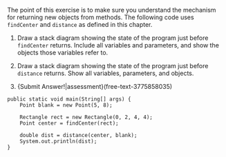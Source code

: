 The point of this exercise is to make sure you understand the mechanism for returning new objects from methods. The following code uses `findCenter` and `distance` as defined in this chapter.

1.  Draw a stack diagram showing the state of the program just before `findCenter` returns. Include all variables and parameters, and show the objects those variables refer to.

1.  Draw a stack diagram showing the state of the program just before `distance` returns. Show all variables, parameters, and objects.

1.  {Submit Answer!|assessment}(free-text-3775858035)

```code
public static void main(String[] args) {
    Point blank = new Point(5, 8);

    Rectangle rect = new Rectangle(0, 2, 4, 4);
    Point center = findCenter(rect);

    double dist = distance(center, blank);
    System.out.println(dist);
}
```
